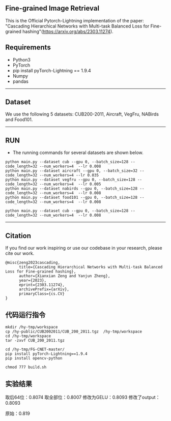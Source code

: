 Fine-grained Image Retrieval
--------------------------
This is the Official Pytorch-Lightning implementation of the paper: "Cascading Hierarchical Networks with Multi-task
Balanced Loss for Fine-grained hashing"(https://arxiv.org/abs/2303.11274). 
## Requirements
* Python3
* PyTorch
* pip install pyTorch-Lightning == 1.9.4
* Numpy
* pandas


--------------------------
## Dataset
We use the following 5 datasets: CUB200-2011, Aircraft, VegFru, NABirds and Food101.

--------------------------
## RUN

- The running commands for several datasets are shown below. 
```
python main.py --dataset cub --gpu 0, --batch_size=128 --code_length=32 --num_workers=4  --lr 0.008
python main.py --dataset aircraft --gpu 0, --batch_size=32 --code_length=32 --num_workers=4 --lr 0.035
python main.py --dataset vegfru --gpu 0, --batch_size=128 --code_length=32 --num_workers=4  --lr 0.005
python main.py --dataset nabirds --gpu 0, --batch_size=128 --code_length=32 --num_workers=4  --lr 0.008
python main.py --dataset food101 --gpu 0, --batch_size=128 --code_length=32 --num_workers=4  --lr 0.008

python main.py --dataset cub --gpu 0, --batch_size=128 --code_length=32 --num_workers=4  --lr 0.008
```


--------------------------
## Citation
If you find our work inspiring or use our codebase in your research, please cite our work.
```
@misc{zeng2023cascading,
      title={Cascading Hierarchical Networks with Multi-task Balanced Loss for Fine-grained hashing}, 
      author={Xianxian Zeng and Yanjun Zheng},
      year={2023},
      eprint={2303.11274},
      archivePrefix={arXiv},
      primaryClass={cs.CV}
}
```

## 代码运行指令
```
mkdir /hy-tmp/workspace
cp /hy-public/CUB2002011/CUB_200_2011.tgz  /hy-tmp/workspace
cd /hy-tmp/workspace
tar -zxvf CUB_200_2011.tgz

cd /hy-tmp/FG-CNET-master/
pip install pyTorch-Lightning==1.9.4
pip install opencv-python

chmod 777 build.sh

```

## 实验结果
取后64位：0.8074
取全部位：0.8007
修改为GELU：0.8093
修改了output：0.8093

原始：0.819